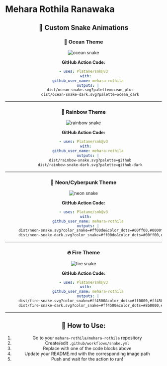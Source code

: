 # Mehara Rothila Ranawaka

<div align="center">

## 🎨 Custom Snake Animations

### 🌊 Ocean Theme
<picture>
  <source media="(prefers-color-scheme: dark)" srcset="https://raw.githubusercontent.com/mehara-rothila/mehara-rothila/output/ocean-snake-dark.svg">
  <source media="(prefers-color-scheme: light)" srcset="https://raw.githubusercontent.com/mehara-rothila/mehara-rothila/output/ocean-snake.svg">
  <img alt="ocean snake" src="https://raw.githubusercontent.com/mehara-rothila/mehara-rothila/output/ocean-snake.svg">
</picture>

**GitHub Action Code:**
```yaml
- uses: Platane/snk@v3
  with:
    github_user_name: mehara-rothila
    outputs: |
      dist/ocean-snake.svg?palette=ocean_plus
      dist/ocean-snake-dark.svg?palette=ocean_dark
```

---

### 🌈 Rainbow Theme
<picture>
  <source media="(prefers-color-scheme: dark)" srcset="https://raw.githubusercontent.com/mehara-rothila/mehara-rothila/output/rainbow-snake-dark.svg">
  <source media="(prefers-color-scheme: light)" srcset="https://raw.githubusercontent.com/mehara-rothila/mehara-rothila/output/rainbow-snake.svg">
  <img alt="rainbow snake" src="https://raw.githubusercontent.com/mehara-rothila/mehara-rothila/output/rainbow-snake.svg">
</picture>

**GitHub Action Code:**
```yaml
- uses: Platane/snk@v3
  with:
    github_user_name: mehara-rothila
    outputs: |
      dist/rainbow-snake.svg?palette=github
      dist/rainbow-snake-dark.svg?palette=github-dark
```

---

### 💜 Neon/Cyberpunk Theme
<picture>
  <source media="(prefers-color-scheme: dark)" srcset="https://raw.githubusercontent.com/mehara-rothila/mehara-rothila/output/neon-snake-dark.svg">
  <source media="(prefers-color-scheme: light)" srcset="https://raw.githubusercontent.com/mehara-rothila/mehara-rothila/output/neon-snake.svg">
  <img alt="neon snake" src="https://raw.githubusercontent.com/mehara-rothila/mehara-rothila/output/neon-snake.svg">
</picture>

**GitHub Action Code:**
```yaml
- uses: Platane/snk@v3
  with:
    github_user_name: mehara-rothila
    outputs: |
      dist/neon-snake.svg?color_snake=#ff00de&color_dots=#00ff00,#0000ff,#ff0000,#ffff00
      dist/neon-snake-dark.svg?color_snake=#ff00de&color_dots=#00ff00,#0000ff,#ff0000,#ffff00,#00ffff
```

---

### 🔥 Fire Theme
<picture>
  <source media="(prefers-color-scheme: dark)" srcset="https://raw.githubusercontent.com/mehara-rothila/mehara-rothila/output/fire-snake-dark.svg">
  <source media="(prefers-color-scheme: light)" srcset="https://raw.githubusercontent.com/mehara-rothila/mehara-rothila/output/fire-snake.svg">
  <img alt="fire snake" src="https://raw.githubusercontent.com/mehara-rothila/mehara-rothila/output/fire-snake.svg">
</picture>

**GitHub Action Code:**
```yaml
- uses: Platane/snk@v3
  with:
    github_user_name: mehara-rothila
    outputs: |
      dist/fire-snake.svg?color_snake=#ff4500&color_dots=#ff0000,#ff4500,#ff8c00,#ffa500,#ffd700
      dist/fire-snake-dark.svg?color_snake=#ff4500&color_dots=#8b0000,#ff0000,#ff4500,#ff8c00
```

---

## 📝 How to Use:

1. Go to your `mehara-rothila/mehara-rothila` repository
2. Create/edit `.github/workflows/snake.yml`
3. Replace with one of the code blocks above
4. Update your README.md with the corresponding image path
5. Push and wait for the action to run!

</div>

